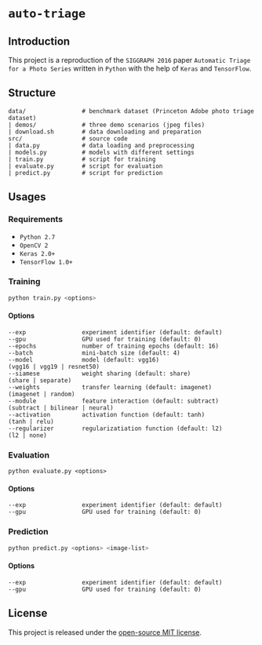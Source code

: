# `auto-triage`

## Introduction
This project is a reproduction of the `SIGGRAPH 2016` paper `Automatic Triage for a Photo Series` written in `Python` with the help of `Keras` and `TensorFlow`.

## Structure
```
data/                # benchmark dataset (Princeton Adobe photo triage dataset)
| demos/             # three demo scenarios (jpeg files)
| download.sh        # data downloading and preparation
src/                 # source code
| data.py            # data loading and preprocessing
| models.py          # models with different settings
| train.py           # script for training
| evaluate.py        # script for evaluation
| predict.py         # script for prediction
```

## Usages

### Requirements
* `Python 2.7`
* `OpenCV 2`
* `Keras 2.0+`
* `TensorFlow 1.0+`

### Training
```bash
python train.py <options>
```

#### Options

```
--exp                experiment identifier (default: default)
--gpu                GPU used for training (default: 0)
--epochs             number of training epochs (default: 16)
--batch              mini-batch size (default: 4)
--model              model (default: vgg16)                          (vgg16 | vgg19 | resnet50)
--siamese            weight sharing (default: share)                 (share | separate)
--weights            transfer learning (default: imagenet)           (imagenet | random)
--module             feature interaction (default: subtract)         (subtract | bilinear | neural)
--activation         activation function (default: tanh)             (tanh | relu)
--regularizer        regularizatiation function (default: l2)        (l2 | none)
```

### Evaluation

```shell
python evaluate.py <options>
```

#### Options

```
--exp                experiment identifier (default: default)
--gpu                GPU used for training (default: 0)
```

### Prediction

```bash
python predict.py <options> <image-list>
```

#### Options

```
--exp                experiment identifier (default: default)
--gpu                GPU used for training (default: 0)
```

## License

This project is released under the [open-source MIT license](https://github.com/zhijian-liu/auto-triage/blob/master/LICENSE).
